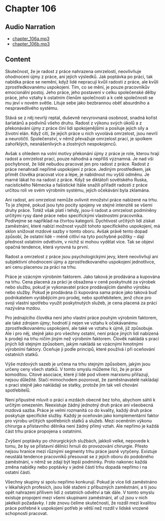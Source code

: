 # Chapter 106

## Audio Narration

- [chapter_106a.mp3](../5-audio-chunks-espeak/chapter_106a.mp3)
- [chapter_106b.mp3](../5-audio-chunks-espeak/chapter_106b.mp3)

## Content

<!-- Source: ESPEAK_AUDIO-chapter_106a-OPTIMIZED.md -->

Skutečnost, že je radost z práce nahrazena omrzelostí, neovlivňuje ohodnocení újmy z práce, ani jejích výsledků. Jak poptávka po práci, tak nabídka práce se nemění, když lidé nepracují kvůli radosti z práce, ale kvůli zprostředkovanému uspokojení. Tím, co se mění, je pouze pracovníkův emocionální postoj. Jeho práce, jeho postavení v celku společenské dělby práce, jeho vztahy k ostatním členům společnosti a k celé společnosti se mu jeví v novém světle. Lituje sebe jako bezbrannou oběť absurdního a nespravedlivého systému.

Stává se z něj nevrlý reptal, duševně nevyrovnaná osobnost, snadná kořist šarlatánů a podivínů všeho druhu. Radost z výkonu svých úkolů a z překonávání újmy z práce činí lidi spokojenějšími a posiluje jejich síly a životní elán. Když cítí, že jejich práce u nich vyvolává omrzelost, jsou nevrlí a neurotičtí. Společenství, v němž převažuje omrzelost prací, je spolkem zahořklých, nesnášenlivých a zlostných nespokojenců.

Avšak s ohledem na volní motivy překonání újmy z práce je role, kterou hrají radost a omrzelost prací, pouze náhodná a nepříliš významná. Je nad vši pochybnost, že lidé nebudou pracovat jen pro radost z práce. Radost z práce nenahradí nepřímé uspokojení z práce. Jediným prostředkem, jak přimět člověka pracovat více a lépe, je nabídnout mu vyšší odměnu. Je marné lákat ho na radost z práce. Když se diktátoři sovětského Ruska, nacistického Německa a fašistické Itálie snažili přiřadit radosti z práce určitou roli ve svém výrobním systému, jejich očekávání byla zklamána.

Ani radost, ani omrzelost nemůže ovlivnit množství práce nabízené na trhu. To je zřejmé, pokud jsou tyto pocity spojeny ve stejné intenzitě se všemi druhy práce. Totéž však platí i tehdy, jsou-li radost a omrzelost podmíněny určitými rysy dané práce nebo specifickými vlastnostmi pracovníka. Podívejme se například na čtvrtou kategorii. Dychtivost určitých lidí získat zaměstnání, které nabízí možnost využít tohoto specifického uspokojení, má sklon snižovat mzdové sazby v tomto oboru. Avšak právě tento dopad způsobí, že ostatní lidé – méně citliví na tyto pochybné požitky – dají přednost ostatním odvětvím, v nichž si mohou vydělat více. Tak se objeví opačná tendence, která vyrovná tu první.

Radost a omrzelost z práce jsou psychologickými jevy, které neovlivňují ani subjektivní ohodnocení újmy a zprostředkovaného uspokojení jednotlivce, ani cenu placenou za práci na trhu.

Práce je vzácným výrobním faktorem. Jako taková je prodávána a kupována na trhu. Cena placená za práci je obsažena v ceně poskytnuté za výrobek nebo službu, pokud je vykonavatel práce prodávajícím daného výrobku nebo služby. Pokud je prodávána či kupována sama práce jako taková buď podnikatelem vyrábějícím pro prodej, nebo spotřebitelem, jenž chce pro svoji vlastní spotřebu využít poskytnutých služeb, je cena placená za práci nazývána mzdou.

Pro jednajícího člověka není jeho vlastní práce pouhým výrobním faktorem, ale také zdrojem újmy; hodnotí ji nejen ve vztahu k očekávanému zprostředkovanému uspokojení, ale také ve vztahu k újmě, již způsobuje. Ale i pro něj, stejně jako pro všechny ostatní, není práce jiných lidí nabízená k prodeji na trhu ničím jiným než výrobním faktorem. Člověk nakládá s prací jiných lidí stejným způsobem, jakým nakládá se vzácnými hmotnými výrobními faktory. Oceňuje ji podle principů, které používá i při oceňování ostatních statků.

Výše mzdových sazeb je určena na trhu stejným způsobem, jakým jsou určeny ceny všech statků. V tomto smyslu můžeme říci, že je práce komoditou. Citové asociace, které jí lidé pod vlivem marxismu přiřazují, nejsou důležité. Stačí mimochodem pozorovat, že zaměstnavatelé nakládají s prací stejně jako nakládají se statky, protože jim tak velí chování spotřebitelů.

Není přípustné mluvit o práci a mzdách obecně bez toho, abychom sáhli k určitým omezením. Neexistuje žádný jednotný druh práce ani všeobecná mzdová sazba. Práce je velmi rozmanitá co do kvality, každý druh práce poskytuje specifické služby. Každý je oceňován jako komplementární faktor pro výrobu určitých spotřebních statků a služeb. Mezi oceněním výkonu chirurga a přístavního dělníka není žádný přímý vztah. Ale nepřímo je každá část trhu práce propojena s ostatními.

Zvýšení poptávky po chirurgických službách, jakkoli velké, nepovede k tomu, že by se přístavní dělníci hrnuli do provozování chirurgie. Přesto nejsou hranice mezi různými segmenty trhu práce jasně vytyčeny. Existuje neustálá tendence pracovníků přesouvat se z jejich oboru do podobného zaměstnání, v němž se zdají být lepší podmínky. Proto nakonec každá změna nabídky nebo poptávky v jedné části trhu dopadá nepřímo i na ostatní části.

<!-- Source: ESPEAK_AUDIO-chapter_106b-OPTIMIZED.md -->

Všechny skupiny si spolu nepřímo konkurují. Pokud je více lidí zaměstnáno v lékařských profesích, jsou lidé staženi z příbuzných zaměstnání, a ti jsou opět nahrazeni přílivem lidí z ostatních odvětví a tak dále. V tomto smyslu existuje propojení mezi všemi skupinami zaměstnání, ať už jsou v nich jakékoli požadavky. I zde znovu čelíme skutečnosti, že rozdíl mezi kvalitou práce potřebné k uspokojení potřeb je větší než rozdíl v lidské vrozené schopnosti pracovat.

